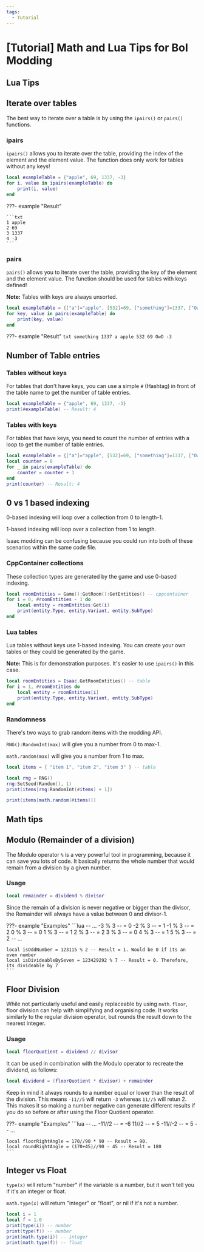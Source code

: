 ```yaml
---
tags:
  - Tutorial
---
```

# [Tutorial] Math and Lua Tips for BoI Modding

## Lua Tips

## Iterate over tables
The best way to iterate over a table is by using the `ipairs()` or `pairs()` functions.

### ipairs
`ipairs()` allows you to iterate over the table, providing the index of the element and the element value. The function does only work for tables without any keys!

```lua
local exampleTable = {"apple", 69, 1337, -3}
for i, value in ipairs(exampleTable) do
    print(i, value)
end
```

???- example "Result"

    ```txt
    1 apple
    2 69
    3 1337
    4 -3
    ```

### pairs
`pairs()` allows you to iterate over the table, providing the key of the element and the element value. The function should be used for tables with keys defined!

**Note:** Tables with keys are always unsorted.

```lua
local exampleTable = {["a"]="apple", [532]=69, ["something"]=1337, ["OwO"]=-3}
for key, value in pairs(exampleTable) do
    print(key, value)
end
```

???- example "Result"
    ```txt
    something 1337
    a apple
    532 69
    OwO -3
    ```

## Number of Table entries

### Tables without keys
For tables that don't have keys, you can use a simple `#` (Hashtag) in front of the table name to get the number of table entries.
```lua
local exampleTable = {"apple", 69, 1337, -3}
print(#exampleTable) -- Result: 4
```

### Tables with keys
For tables that have keys, you need to count the number of entries with a loop to get the number of table entries.
```lua
local exampleTable = {["a"]="apple", [532]=69, ["something"]=1337, ["OwO"]=-3}
local counter = 0
for _ in pairs(exampleTable) do
    counter = counter + 1
end
print(counter) -- Result: 4
```

## 0 vs 1 based indexing
0-based indexing will loop over a collection from 0 to length-1.

1-based indexing will loop over a collection from 1 to length.

Isaac modding can be confusing because you could run into both of these scenarios within the same code file.

### CppContainer collections
These collection types are generated by the game and use 0-based indexing.

```lua
local roomEntities = Game():GetRoom():GetEntities() -- cppcontainer
for i = 0, #roomEntities - 1 do
    local entity = roomEntities:Get(i)
    print(entity.Type, entity.Variant, entity.SubType)
end
```

### Lua tables
Lua tables without keys use 1-based indexing. You can create your own tables or they could be generated by the game.

**Note:** This is for demonstration purposes. It's easier to use `ipairs()` in this case.

```lua
local roomEntities = Isaac.GetRoomEntities() -- table
for i = 1, #roomEntities do
    local entity = roomEntities[i]
    print(entity.Type, entity.Variant, entity.SubType)
end
```

### Randomness
There's two ways to grab random items with the modding API.

`RNG():RandomInt(max)` will give you a number from 0 to max-1.

`math.random(max)` will give you a number from 1 to max.

```lua
local items = { "item 1", "item 2", "item 3" } -- table

local rng = RNG()
rng:SetSeed(Random(), 1)
print(items[rng:RandomInt(#items) + 1])

print(items[math.random(#items)])
```




## Math tips

## Modulo (Remainder of a division)
The Modulo operator `%` is a very powerful tool in programming, because it can save you lots of code. It basically returns the whole number that would remain from a division by a given number.

### Usage
```lua
local remainder = dividend % divisor
```
Since the remain of a division is never negative or bigger than the divisor, the Remainder will always have a value between 0 and divisor-1.

???- example "Examples"
    ```lua
    -- ...
    -3 % 3 -- = 0
    -2 % 3 -- = 1
    -1 % 3 -- = 2
    0 % 3 -- = 0
    1 % 3 -- = 1
    2 % 3 -- = 2
    3 % 3 -- = 0
    4 % 3 -- = 1
    5 % 3 -- = 2
    -- ...

    local isOddNumber = 123115 % 2 -- Result = 1. Would be 0 if its an even number
    local isDivideableBySeven = 123429292 % 7 -- Result = 0. Therefore, its divideable by 7
    ```

## Floor Division
While not particularly useful and easily replaceable by using `math.floor`, floor division can help with simplifying and organising code. It works similarly to the regular division operator, but rounds the result down to the nearest integer.

### Usage
```lua
local floorQuotient = dividend // divisor
```
It can be used in combination with the Modulo operator to recreate the dividend, as follows:
```lua
local dividend = (floorQuotient * divisor) + remainder
```
Keep in mind it always rounds to a number equal or lower than the result of the division. This means `-11//5` will return `-3` whereas `11//5` will retun 2. This makes it so making a number negative can generate different results if you do so before or after using the Floor Quotient operator.

???- example "Examples"
    ```lua
    -- ...
    -11//2 -- = -6
    11//2 -- = 5
    -11//-2 -- = 5
    -- ...

    local floorRightAngle = 170//90 * 90 -- Result = 90. 
    local roundRightAngle = (170+45)//90 - 45 -- Result = 180
    ```

## Integer vs Float

`type(x)` will return "number" if the variable is a number, but it won't tell you if it's an integer or float.

`math.type(x)` will return "integer" or "float", or nil if it's not a number.

```lua
local i = 1
local f = 1.0
print(type(i)) -- number
print(type(f)) -- number
print(math.type(i)) -- integer
print(math.type(f)) -- float
```
